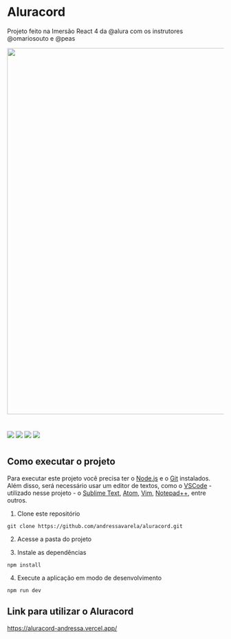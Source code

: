 # Aluracord

Projeto feito na Imersão React 4 da @alura com os instrutores @omariosouto e @peas

<img width="850px" src="./readme/aluracord-readme.gif"/>

#

<div style="display:inline-block">
<img src="https://img.shields.io/badge/javascript-%23323330.svg?style=for-the-badge&logo=javascript&logoColor=%23F7DF1E">
<img src="https://img.shields.io/badge/React-20232A?style=for-the-badge&logo=react&logoColor=61DAFB">
<img src="https://img.shields.io/badge/Next-black?style=for-the-badge&logo=next.js&logoColor=white">
<img src="https://img.shields.io/badge/Supabase-3ECF8E?style=for-the-badge&logo=supabase&logoColor=white">
</div>

#

## Como executar o projeto

Para executar este projeto você precisa ter o [Node.js](https://nodejs.dev) e o [Git](https://git-scm.com) instalados. Além disso, será necessário usar um editor de textos, como o [VSCode](https://code.visualstudio.com) - utilizado nesse projeto - o [Sublime Text](https://www.sublimetext.com/), [Atom](https://atom.io/), [Vim](https://www.vim.org/), [Notepad++](https://notepad-plus-plus.org/), entre outros.

1. Clone este repositório

```
git clone https://github.com/andressavarela/aluracord.git
```

2. Acesse a pasta do projeto

3. Instale as dependências

```
npm install
```

4. Execute a aplicação em modo de desenvolvimento

```
npm run dev
```

## Link para utilizar o Aluracord
https://aluracord-andressa.vercel.app/
